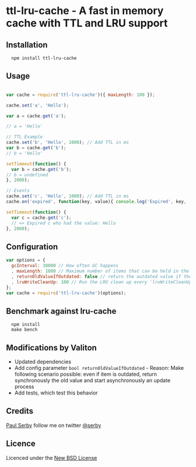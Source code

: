 # ttl-lru-cache - A fast in memory cache with TTL and LRU support

## Installation

      npm install ttl-lru-cache

## Usage

```js

var cache = require('ttl-lru-cache')({ maxLength: 100 });

cache.set('a', 'Hello');

var a = cache.get('a');

// a = 'Hello'

// TTL Example
cache.set('b', 'Hello', 1000); // Add TTL in ms
var b = cache.get('b');
// b = 'Hello'

setTimeout(function() {
  var b = cache.get('b');
// b = undefined
}, 2000);

// Events
cache.set('c', 'Hello', 1000); // Add TTL in ms
cache.on('expired', function(key, value){ console.log('Expired', key, 'who had the value:', value); });

setTimeout(function() {
  var c = cache.get('c');
  // => Expired c who had the value: Hello
}, 2000);

```

## Configuration

```javascript
var options = {
  gcInterval: 30000 // How often GC happens
  , maxLength: 1000 // Maximum number of items that can be held in the cache by default.
  , returnOldValueIfOutdated: false // return the outdated value if the value has expired - default: return undefined
  , lruWriteCleanUp: 100 // Run the LRU clean up every 'lruWriteCleanUp' writes
};
var cache = require('ttl-lru-cache')(options);
```

## Benchmark against lru-cache

      npm install
      make bench

## Modifications by Valiton
 - Updated dependencies
 - Add config parameter `bool returnOldValueIfOutdated` - Reason: Make following scenario possible: even if item is outdated, return synchronously the old value and start asynchronously an update process
 - Add tests, which test this behavior

## Credits
[Paul Serby](https://github.com/serby/) follow me on twitter [@serby](http://twitter.com/serby)

## Licence
Licenced under the [New BSD License](http://opensource.org/licenses/bsd-license.php)
